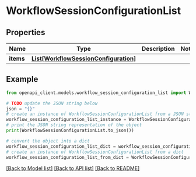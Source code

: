 # WorkflowSessionConfigurationList


## Properties

Name | Type | Description | Notes
------------ | ------------- | ------------- | -------------
**items** | [**List[WorkflowSessionConfiguration]**](WorkflowSessionConfiguration.md) |  | 

## Example

```python
from openapi_client.models.workflow_session_configuration_list import WorkflowSessionConfigurationList

# TODO update the JSON string below
json = "{}"
# create an instance of WorkflowSessionConfigurationList from a JSON string
workflow_session_configuration_list_instance = WorkflowSessionConfigurationList.from_json(json)
# print the JSON string representation of the object
print(WorkflowSessionConfigurationList.to_json())

# convert the object into a dict
workflow_session_configuration_list_dict = workflow_session_configuration_list_instance.to_dict()
# create an instance of WorkflowSessionConfigurationList from a dict
workflow_session_configuration_list_from_dict = WorkflowSessionConfigurationList.from_dict(workflow_session_configuration_list_dict)
```
[[Back to Model list]](../README.md#documentation-for-models) [[Back to API list]](../README.md#documentation-for-api-endpoints) [[Back to README]](../README.md)


